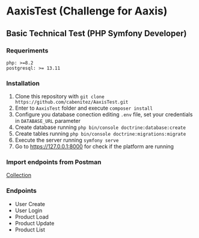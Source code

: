 # AaxisTest (Challenge for Aaxis)
## Basic Technical Test (PHP Symfony Developer)

### Requeriments 
```
php: >=8.2
postgresql: >= 13.11
```

### Installation
1. Clone this repository with `git clone https://github.com/cabenitez/AaxisTest.git`
2. Enter to `AaxisTest` folder and execute `composer install` 
3. Configure you database conection editing `.env` file, set your credentials in `DATABASE_URL` parameter
4. Create database running `php bin/console doctrine:database:create`
5. Create tables running `php bin/console doctrine:migrations:migrate` 
6. Execute the server running `symfony serve`
7. Go to https://127.0.0.1:8000 for check if the platform are running

### Import endpoints from Postman
[Collection](https://api.postman.com/collections/997492-4c4567ce-92d8-4cdc-9920-3542c3a8bc6e?access_key=PMAT-01HMQMCEHRGPJV11NYHED38EY2)

### Endpoints
* User Create
* User Login
* Product Load
* Product Update
* Product List
